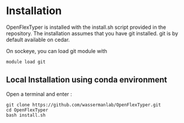 # Installation

OpenFlexTyper is installed with the install.sh script provided in the repository.
The installation assumes that you have git installed.
git is by default available on cedar.

On sockeye, you can load git module with

~~~~~~~~~~~~~~~~~~~~~
module load git
~~~~~~~~~~~~~~~~~~~~~

## Local Installation using conda environment
Open a terminal and enter :

~~~~~~~~~~~~~~~~~~~~~
git clone https://github.com/wassermanlab/OpenFlexTyper.git
cd OpenFlexTyper
bash install.sh
~~~~~~~~~~~~~~~~~~~~~



